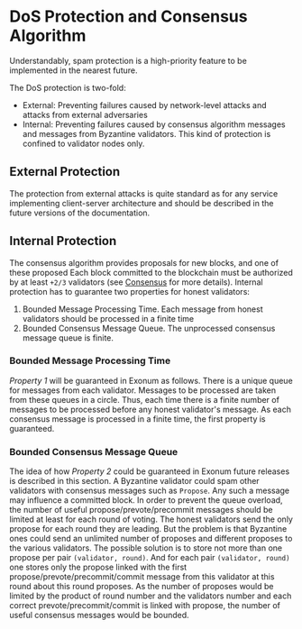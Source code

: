 # DoS Protection and Consensus Algorithm

Understandably, spam protection is a high-priority feature to be implemented in 
the nearest future.

The DoS protection is two-fold:

* External: Preventing failures caused by network-level attacks and attacks 
  from external adversaries
* Internal: Preventing failures caused by consensus algorithm messages and messages 
  from Byzantine validators. This kind of protection is confined to validator nodes only.

## External Protection

The protection from external attacks is quite standard as for any service implementing 
client-server architecture and should be described in the future versions of the documentation.

## Internal Protection

The consensus algorithm provides proposals for new blocks, and one of these proposed 
Each block committed to the blockchain must be authorized by at least `+2/3` validators
(see [Consensus](../architecture/consensus.md) for more details). Internal protection
has to guarantee two properties for honest validators:

1. Bounded Message Processing Time. Each message from honest validators should be processed in a finite time
2. Bounded Consensus Message Queue. The unprocessed consensus message queue is finite.

### Bounded Message Processing Time

*Property 1* will be guaranteed in Exonum as follows. There is a unique queue for 
messages from each validator. Messages to be processed are taken from these queues 
in a circle. Thus, each time there is a finite number of messages to 
be processed before any honest validator's message. As each consensus message is 
processed in a finite time, the first property is guaranteed.

### Bounded Consensus Message Queue

The idea of how *Property 2* could be guaranteed in Exonum future releases is described in this section.
A Byzantine validator could spam other validators with consensus messages such as `Propose`.
Any such a message may influence a committed block. In order to prevent the queue overload,
the number of useful propose/prevote/precommit messages should be limited at least
for each round of voting. The honest validators send the only propose for each
round they are leading. But the problem is that Byzantine ones could send an unlimited
number of proposes and different proposes to the various validators. The possible
solution is to store not more than one propose per pair `(validator, round)`. And
for each pair `(validator, round)` one stores only the propose linked with the first
propose/prevote/precommit/commit message from this validator at this round about
this round proposes. As the number of proposes would be limited by the product of
round number and the validators number and each correct prevote/precommit/commit
is linked with propose, the number of useful consensus messages would be bounded.

